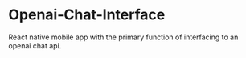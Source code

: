 # Openai-Chat-Interface
React native mobile app with the primary function of interfacing to an openai chat api.
